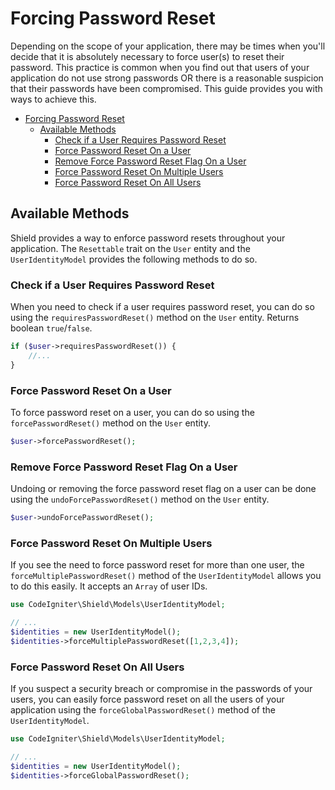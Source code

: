 # Forcing Password Reset

Depending on the scope of your application, there may be times when you'll decide that it is absolutely necessary to force user(s) to reset their password. This practice is common when you find out that users of your application do not use strong passwords OR there is a reasonable suspicion that their passwords have been compromised. This guide provides you with ways to achieve this.

- [Forcing Password Reset](#forcing-password-reset)
  - [Available Methods](#available-methods)
    - [Check if a User Requires Password Reset](#check-if-a-user-requires-password-reset)
    - [Force Password Reset On a User](#force-password-reset-on-a-user)
    - [Remove Force Password Reset Flag On a User](#remove-force-password-reset-flag-on-a-user)
    - [Force Password Reset On Multiple Users](#force-password-reset-on-multiple-users)
    - [Force Password Reset On All Users](#force-password-reset-on-all-users)

## Available Methods

Shield provides a way to enforce password resets throughout your application. The `Resettable` trait on the `User` entity and the `UserIdentityModel` provides the following methods to do so.

### Check if a User Requires Password Reset

When you need to check if a user requires password reset, you can do so using the `requiresPasswordReset()` method on the `User` entity. Returns boolean `true`/`false`.

```php
if ($user->requiresPasswordReset()) {
    //...
}
```

### Force Password Reset On a User

To force password reset on a user, you can do so using the `forcePasswordReset()` method on the `User` entity.

```php
$user->forcePasswordReset();
```

### Remove Force Password Reset Flag On a User

Undoing or removing the force password reset flag on a user can be done using the `undoForcePasswordReset()` method on the `User` entity.

```php
$user->undoForcePasswordReset();
```

### Force Password Reset On Multiple Users

If you see the need to force password reset for more than one user, the `forceMultiplePasswordReset()` method of the `UserIdentityModel` allows you to do this easily. It accepts an `Array` of user IDs.

```php
use CodeIgniter\Shield\Models\UserIdentityModel;

// ...
$identities = new UserIdentityModel();
$identities->forceMultiplePasswordReset([1,2,3,4]);
```

### Force Password Reset On All Users

If you suspect a security breach or compromise in the passwords of your users, you can easily force password reset on all the users of your application using the `forceGlobalPasswordReset()` method of the `UserIdentityModel`.

```php
use CodeIgniter\Shield\Models\UserIdentityModel;

// ...
$identities = new UserIdentityModel();
$identities->forceGlobalPasswordReset();
```
